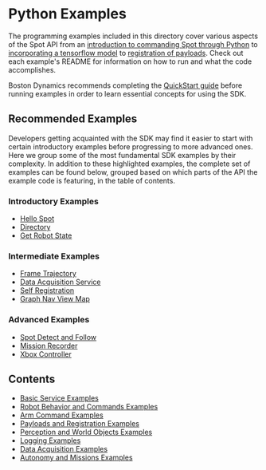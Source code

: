 <!--
Copyright (c) 2021 Boston Dynamics, Inc.  All rights reserved.

Downloading, reproducing, distributing or otherwise using the SDK Software
is subject to the terms and conditions of the Boston Dynamics Software
Development Kit License (20191101-BDSDK-SL).
-->

# Python Examples

The programming examples included in this directory cover various aspects of the Spot API from an [introduction to commanding Spot through Python](hello_spot/README.md) to [incorporating a tensorflow model](spot_tensorflow_detector/README.md) to [registration of payloads](self_registration/README.md). Check out each example's README for information on how to run and what the code accomplishes.

Boston Dynamics recommends completing the [QuickStart guide](../../docs/python/quickstart.md) before running examples in order to learn essential concepts for using the SDK.

## Recommended Examples

Developers getting acquainted with the SDK may find it easier to start with certain introductory examples before progressing to more advanced ones. Here we group some of the most fundamental SDK examples by their complexity. In addition to these highlighted examples, the complete set of examples can be found below, grouped based on which parts of the API the example code is featuring, in the table of contents.

### Introductory Examples
* [Hello Spot](hello_spot/README.md)
* [Directory](directory/README.md)
* [Get Robot State](get_robot_state/README.md)

### Intermediate Examples
* [Frame Trajectory](frame_trajectory_command/README.md)
* [Data Acquisition Service](data_acquisition_service/README.md)
* [Self Registration](self_registration/README.md)
* [Graph Nav View Map](graph_nav_view_map/README.md)

### Advanced Examples
* [Spot Detect and Follow](spot_detect_and_follow/README.md)
* [Mission Recorder](mission_recorder/README.md)
* [Xbox Controller](xbox_controller/README.md)

## Contents

* [Basic Service Examples](docs/basic_service_examples.md)
* [Robot Behavior and Commands Examples](docs/robot_behavior_examples.md)
* [Arm Command Examples](docs/arm_examples.md)
* [Payloads and Registration Examples](docs/payloads_examples.md)
* [Perception and World Objects Examples](docs/perception_world_objects_examples.md)
* [Logging Examples](docs/logging_examples.md)
* [Data Acquisition Examples](docs/data_acquisition_examples.md)
* [Autonomy and Missions Examples](docs/autonomy_and_missions_examples.md)
